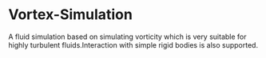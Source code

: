 # Vortex-Simulation

A fluid simulation based on simulating vorticity which is very suitable for highly turbulent fluids.Interaction with simple rigid bodies is also supported.
